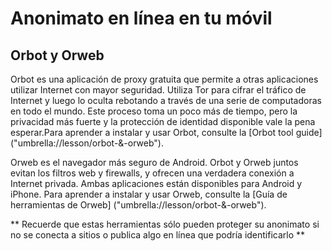 [Title]: # (Anonimato online en tu equipo móvil)
[Order]: # (2)

# Anonimato en línea en tu móvil

## Orbot y Orweb

Orbot es una aplicación de proxy gratuita que permite a otras aplicaciones utilizar Internet con mayor seguridad. Utiliza Tor para cifrar el tráfico de Internet y luego lo oculta rebotando a través de una serie de computadoras en todo el mundo. Este proceso toma un poco más de tiempo, pero la privacidad más fuerte y la protección de identidad disponible vale la pena esperar.Para aprender a instalar y usar Orbot, consulte la [Orbot tool guide] ("umbrella://lesson/orbot-&-orweb").

Orweb es el navegador más seguro de Android. Orbot y Orweb juntos evitan los filtros web y firewalls, y ofrecen una verdadera conexión a Internet privada. Ambas aplicaciones están disponibles para Android y iPhone. Para aprender a instalar y usar Orweb, consulte la [Guía de herramientas de Orweb] ("umbrella://lesson/orbot-&-orweb").

** Recuerde que estas herramientas sólo pueden proteger su anonimato si no se conecta a sitios o publica algo en línea que podría identificarlo **